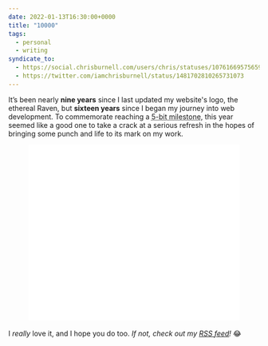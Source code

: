 ```yaml
---
date: 2022-01-13T16:30:00+0000
title: "10000"
tags:
  - personal
  - writing
syndicate_to:
  - https://social.chrisburnell.com/users/chris/statuses/107616695756592289
  - https://twitter.com/iamchrisburnell/status/1481702810265731073
---
```


It’s been nearly **nine years** since I last updated my website's logo, the ethereal Raven, but **sixteen years** since I began my journey into web development. To commemorate reaching a <abbr title="10000 in binary">5-bit milestone</abbr>, this year seemed like a good one to take a crack at a serious refresh in the hopes of bringing some punch and life to its mark on my work.

<figure>
    <img src="/images/raven.svg" alt="The Ethereal Raven">
</figure>

I *really* love it, and I hope you do too. *If not, check out my [RSS feed](/feed.xml)!* 😂
